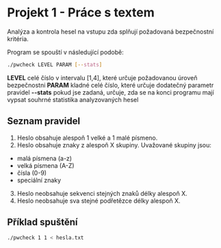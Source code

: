 # Projekt 1 - Práce s textem

Analýza a kontrola hesel na vstupu zda splňují požadovaná bezpečnostní kritéria.

Program se spouští v následující podobě:
```sh
./pwcheck LEVEL PARAM [--stats]
```

**LEVEL** celé číslo v intervalu [1,4], které určuje požadovanou úroveň bezpečnostni
**PARAM** kladné celé číslo, které určuje dodatečný parametr pravidel
**--stats** pokud jse zadaná, určuje, zda se na konci programu mají vypsat souhrné statistika analyzovaných hesel

## Seznam pravidel
1. Heslo obsahuje alespoň 1 velké a 1 malé písmeno.
2. Heslo obsahuje znaky z alespoň X skupiny. Uvažované skupiny jsou:
  - malá písmena (a-z)
  - velká písmena (A-Z)
  - čísla (0-9)
  - speciální znaky
3. Heslo neobsahuje sekvenci stejných znaků délky alespoň X.
4. Heslo neobsahuje sva stejné podřetězce délky alespoň X.

## Příklad spuštění
```sh
./pwcheck 1 1 < hesla.txt
```
